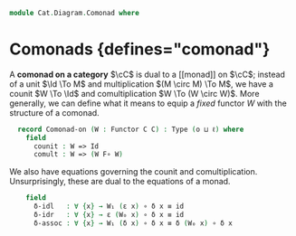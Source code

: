 <!--
```agda
open import Cat.Functor.Adjoint
open import Cat.Functor.Base
open import Cat.Prelude

import Cat.Reasoning
```
-->

```agda
module Cat.Diagram.Comonad where
```

<!--
```agda
open Functor
open _=>_

module _ {o ℓ} {C : Precategory o ℓ} where
  open Precategory C
```
-->

# Comonads {defines="comonad"}

A **comonad on a category** $\cC$ is dual to a [[monad]] on $\cC$; instead
of a unit $\Id \To M$ and multiplication $(M \circ M) \To M$, we have a
counit $W \To \Id$ and comultiplication $W \To (W \circ W)$. More
generally, we can define what it means to equip a *fixed* functor $W$
with the structure of a comonad.

```agda
  record Comonad-on (W : Functor C C) : Type (o ⊔ ℓ) where
    field
      counit : W => Id
      comult : W => (W F∘ W)
```

<!--
```agda
    module counit = _=>_ counit renaming (η to ε)
    module comult = _=>_ comult renaming (η to δ)

    open Functor W renaming (F₀ to W₀ ; F₁ to W₁ ; F-id to W-id ; F-∘ to W-∘) public
    open counit using (ε) public
    open comult using (δ) public
```
-->

We also have equations governing the counit and comultiplication.
Unsurprisingly, these are dual to the equations of a monad.

```agda
    field
      δ-idl   : ∀ {x} → W₁ (ε x) ∘ δ x ≡ id
      δ-idr   : ∀ {x} → ε (W₀ x) ∘ δ x ≡ id
      δ-assoc : ∀ {x} → W₁ (δ x) ∘ δ x ≡ δ (W₀ x) ∘ δ x
```
